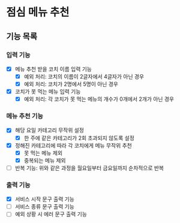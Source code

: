 # 점심 메뉴 추천

## 기능 목록

### 입력 기능
- [x] 메뉴 추천 받을 코치 이름 입력 기능
  - [x] 예외 처리: 코치의 이름이 2글자에서 4글자가 아닌 경우
  - [x] 예외 처리: 코치가 2명에서 5명이 아닌 경우
- [X] 코치가 못 먹는 메뉴 입력 기능
  - [x] 예외 처리: 각 코치가 못 먹는 메뉴의 개수가 0개에서 2개가 아닌 경우

### 메뉴 추천 기능
- [x] 해당 요일 카테고리 무작위 설정
  - [x] 한 주에 같은 카테고리가 2회 초과되지 않도록 설정
- [x] 정해진 카테고리에 따라 각 코치에게 메뉴 무작위 추천
  - [x] 못 먹는 메뉴 제외
  - [x] 중복되는 메뉴 제외
- [ ] 반복 기능: 위와 같은 과정을 월요일부터 금요일까지 순차적으로 반복

### 출력 기능
- [x] 서비스 시작 문구 출력 기능
- [ ] 서비스 종류 문구 출력 기능
- [ ] 예외 상황 시 에러 문구 출력 기능